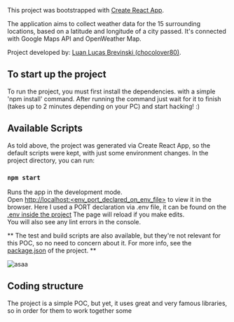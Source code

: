 This project was bootstrapped with [Create React App](https://github.com/facebook/create-react-app).

The application aims to collect weather data for the 15 surrounding locations, based on a latitude and longitude of a city passed. It's connected with Google Maps API and OpenWeather Map.

Project developed by: [Luan Lucas Brevinski (chocolover80)](https://github.com/chocolover80).

## To start up the project
To run the project, you must first install the dependencies. with a simple 'npm install' command. After running the command just wait for it to finish (takes up to 2 minutes depending on your PC) and start hacking! :)

## Available Scripts

As told above, the project was generated via Create React App, so the default scripts were kept, with just some environment changes. In the project directory, you can run:

### `npm start`

Runs the app in the development mode.<br />
Open [http://localhost:<env_port_declared_on_env_file>]() to view it in the browser. Here I used a PORT declaration via .env file, it can be found on the 
 [.env inside the project](https://github.com/chocolover80/weather-related-areas-info-gather/blob/main/.env)
The page will reload if you make edits.<br />
You will also see any lint errors in the console.

** The test and build scripts are also available, but they're not relevant for this POC, so no need to concern about it. For more info, see the [package.json](https://github.com/chocolover80/weather-related-areas-info-gather/blob/main/package.json) of the project. **

![asaa](https://imgur.com/gallery/eeAD48C)

## Coding structure
The project is a simple POC, but yet, it uses great and very famous libraries, so in order for them to work together some


